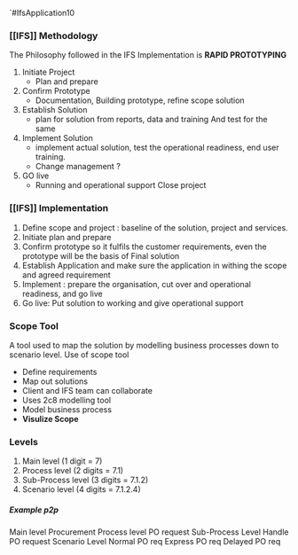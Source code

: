 `#IfsApplication10 
### [[IFS]] Methodology

The Philosophy followed in the IFS Implementation is **RAPID PROTOTYPING**

1) Initiate Project 
	- Plan and prepare 
2) Confirm Prototype 
	- Documentation, Building prototype, refine scope solution 
3) Establish Solution 
	- plan for solution from reports, data and training And test for the same
4) Implement Solution 
	- implement actual solution, test the operational readiness, end user training. 
	- Change management ?
5) GO live 
	- Running and operational support 
Close project 


### [[IFS]] Implementation 
1. Define scope and project : baseline of the solution, project and services.
2. Initiate plan and prepare 
3. Confirm prototype so it fulfils the customer requirements, even the prototype will be the basis of Final solution 
4. Establish Application and make sure the application in withing the scope and agreed requirement 
5. Implement : prepare the organisation, cut over and operational readiness, and go live
6. Go live: Put solution to working and give operational support


### Scope Tool
A tool used to map the solution by modelling business processes down to scenario level.
Use of scope tool
- Define requirements
- Map out solutions
- Client and IFS team can collaborate 
- Uses 2c8 modelling tool 
- Model business process 
- **Visulize Scope**




### **Levels**
1. Main level (1 digit =  7)
2. Process level (2 digits = 7.1)
3. Sub-Process level (3 digits = 7.1.2)
4. Scenario level (4 digits = 7.1.2.4)

##### Example p2p 

Main level 
	Procurement
Process level
	PO request 
Sub-Process Level
	Handle PO request
Scenario Level
	Normal PO req
	Express PO req
	Delayed PO req